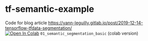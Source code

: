# tf-semantic-example
Code for blog article https://yann-leguilly.gitlab.io/post/2019-12-14-tensorflow-tfdata-segmentation/  
[![Open In Colab](https://colab.research.google.com/assets/colab-badge.svg)](https://colab.research.google.com/github/dhassault/tf-semantic-example/blob/master/01_semantic_segmentation_basic.ipynb) `01_semantic_segmentation_basic` (colab version)